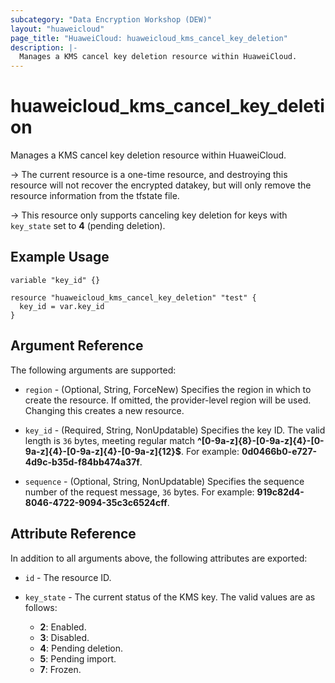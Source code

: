 ```yaml
---
subcategory: "Data Encryption Workshop (DEW)"
layout: "huaweicloud"
page_title: "HuaweiCloud: huaweicloud_kms_cancel_key_deletion"
description: |-
  Manages a KMS cancel key deletion resource within HuaweiCloud.
---
```


# huaweicloud_kms_cancel_key_deletion

Manages a KMS cancel key deletion resource within HuaweiCloud.

-> The current resource is a one-time resource, and destroying this resource will not recover the encrypted datakey,
  but will only remove the resource information from the tfstate file.

-> This resource only supports canceling key deletion for keys with `key_state` set to **4** (pending deletion).

## Example Usage

```hcl
variable "key_id" {}

resource "huaweicloud_kms_cancel_key_deletion" "test" {
  key_id = var.key_id
}
```

## Argument Reference

The following arguments are supported:

* `region` - (Optional, String, ForceNew) Specifies the region in which to create the resource.
  If omitted, the provider-level region will be used.
  Changing this creates a new resource.

* `key_id` - (Required, String, NonUpdatable) Specifies the key ID.
  The valid length is `36` bytes, meeting regular match **^[0-9a-z]{8}-[0-9a-z]{4}-[0-9a-z]{4}-[0-9a-z]{4}-[0-9a-z]{12}$**.
  For example: **0d0466b0-e727-4d9c-b35d-f84bb474a37f**.

* `sequence` - (Optional, String, NonUpdatable) Specifies the sequence number of the request message, `36` bytes.
  For example: **919c82d4-8046-4722-9094-35c3c6524cff**.

## Attribute Reference

In addition to all arguments above, the following attributes are exported:

* `id` - The resource ID.

* `key_state` - The current status of the KMS key.
  The valid values are as follows:
  + **2**: Enabled.
  + **3**: Disabled.
  + **4**: Pending deletion.
  + **5**: Pending import.
  + **7**: Frozen.
